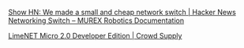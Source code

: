 
[Show HN: We made a small and cheap network switch | Hacker News](https://news.ycombinator.com/item?id=40694254)
[Networking Switch – MUREX Robotics Documentation](https://docs.murexrobotics.com/elec/boards/networking/switch)

[LimeNET Micro 2.0 Developer Edition | Crowd Supply](https://www.crowdsupply.com/lime-micro/limenet-micro-2)
